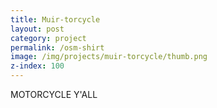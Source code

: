 ```yaml
---
title: Muir-torcycle
layout: post
category: project
permalink: /osm-shirt
image: /img/projects/muir-torcycle/thumb.png
z-index: 100
---
```


MOTORCYCLE Y'ALL